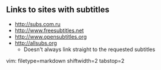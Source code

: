 ## Links to sites with subtitles ##

- http://subs.com.ru
- http://www.freesubtitles.net
- http://www.opensubtitles.org
- http://allsubs.org
  - Doesn't always link straight to the requested subtitles

vim: filetype=markdown shiftwidth=2 tabstop=2

